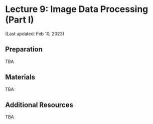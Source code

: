 # Lecture 9: Image Data Processing (Part I)

(Last updated: Feb 10, 2023)

## Preparation

TBA

## Materials

TBA

## Additional Resources

TBA

